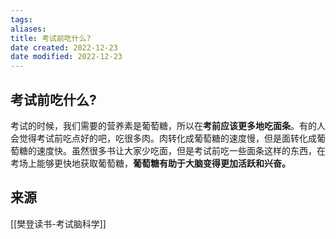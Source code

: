 ```yaml
---
tags: 
aliases: 
title: 考试前吃什么?
date created: 2022-12-23
date modified: 2022-12-23
---
```


## 考试前吃什么?
考试的时候，我们需要的营养素是葡萄糖，所以在**考前应该更多地吃面条**。有的人会觉得考试前吃点好的吧，吃很多肉。肉转化成葡萄糖的速度慢，但是面转化成葡萄糖的速度快。虽然很多书让大家少吃面，但是考试前吃一些面条这样的东西，在考场上能够更快地获取葡萄糖，**葡萄糖有助于大脑变得更加活跃和兴奋。**


## 来源
[[樊登读书-考试脑科学]]
